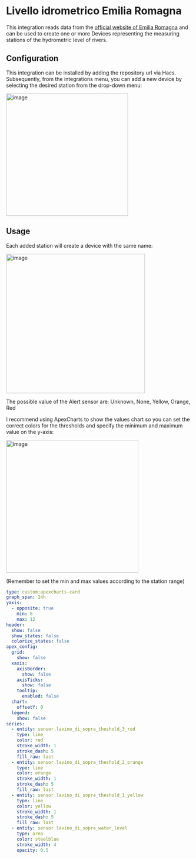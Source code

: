 # Livello idrometrico Emilia Romagna
This integration reads data from the [official website of Emilia Romagna](https://allertameteo.regione.emilia-romagna.it/livello-idrometrico) and can be used to create one or more Devices representing the measuring stations of the hydrometric level of rivers.

## Configuration
This integration can be installed by adding the repository url via Hacs.
Subsequently, from the integrations menu, you can add a new device by selecting the desired station from the drop-down menu:

<img width="331" alt="image" src="https://github.com/user-attachments/assets/38c21a94-00f1-467b-80af-d4922c17c597" />


## Usage
Each added station will create a device with the same name:

<img width="377" alt="image" src="https://github.com/user-attachments/assets/d6f34977-01de-4837-b935-7b19945b0343" />

The possible value of the Alert sensor are: Unknown, None, Yellow, Orange, Red

I recommend using ApexCharts to show the values ​​chart so you can set the correct colors for the thresholds and specify the minimum and maximum value on the y-axis:

<img width="359" alt="image" src="https://github.com/user-attachments/assets/c01532a4-3346-473c-877a-76b1a2a0ece5" />

(Remember to set the min and max values ​​according to the station range)

```yaml
type: custom:apexcharts-card
graph_span: 24h
yaxis:
  - opposite: true
    min: 8
    max: 12
header:
  show: false
  show_states: false
  colorize_states: false
apex_config:
  grid:
    show: false
  xaxis:
    axisBorder:
      show: false
    axisTicks:
      show: false
    tooltip:
      enabled: false
  chart:
    offsetY: 0
  legend:
    show: false
series:
  - entity: sensor.lavino_di_sopra_theshold_3_red
    type: line
    color: red
    stroke_width: 1
    stroke_dash: 5
    fill_raw: last
  - entity: sensor.lavino_di_sopra_theshold_2_orange
    type: line
    color: orange
    stroke_width: 1
    stroke_dash: 5
    fill_raw: last
  - entity: sensor.lavino_di_sopra_theshold_1_yellow
    type: line
    color: yellow
    stroke_width: 1
    stroke_dash: 5
    fill_raw: last
  - entity: sensor.lavino_di_sopra_water_level
    type: area
    color: steelblue
    stroke_width: 4
    opacity: 0.5

```

